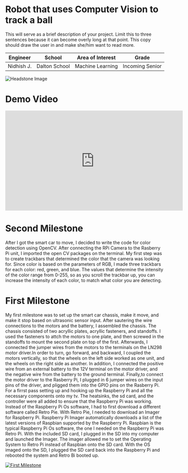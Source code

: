 ﻿# Robot that uses Computer Vision to track a ball
This will serve as a brief description of your project. Limit this to three sentences because it can become overly long at that point. This copy should draw the user in and make she/him want to read more.

| **Engineer** | **School** | **Area of Interest** | **Grade** |
|:--:|:--:|:--:|:--:|
| Nidhish J. | Dalton School | Machine Learning | Incoming Senior

![Headstone Image](https://drive.google.com/file/d/10lm1vrbER0-bHh9HmiK1VmBPuYHyQtlV/view?usp=sharing)
  
# Demo Video
<iframe width="560" height="315" src="https://www.youtube.com/embed/wRQpSg9gZ8w" title="YouTube video player" frameborder="0" allow="accelerometer; autoplay; clipboard-write; encrypted-media; gyroscope; picture-in-picture" allowfullscreen></iframe>

# Second Milestone
After I got the smart car to move, I decided to write the code for color detection using OpenCV. After connecting the RPi Camera to the Rasberry Pi unit, I imported the open CV packages on the terminal. My first step was to create trackbars that determined the color that the camera was looking for. Since color is based on the parameters of RGB, I made three trackbars for each color: red, green, and blue. The values that determine the intensity of the color range from 0-255, so as you scroll the trackbar up, you can increase the intensity of each color, to match what color you are detecting. 

# First Milestone
  

My first milestone was to set up the smart car chassis, make it move, and make it stop based on ultrasonic sensor input. After sautering the wire connections to the motors and the battery, I assembled the chassis. The chassis consisted of two acryllic plates, acryllic fasteners, and standoffs. I used the fasteners to attch the motors to one plate, and then screwed in the standoffs to mount the second plate on top of the first. Afterwards, I connected the jumper wires from the motors to the terminals on the LN298 motor driver.In order to turn, go forward, and backward, I coupled the motors vertically, so that the wheels on the left side worked as one unit, and the wheels on the right side as another. In addition, I connected the positive wire from an external battery to the 12V terminal on the motor driver, and the negative wire from the battery to the ground terminal. Finally,to connect the motor driver to the Rasberry Pi, I plugged in 6 jumper wires on the input pins of the driver, and pligged them into the GPIO pins on the Rasberry Pi.   For a firrst pass setting up and hooking up the Raspberry Pi and all the necessary components onto my tv. The heatsinks, the sd card, and the controller were all added to ensure that the Raspberry Pi was working. Instead of the Raspberry Pi Os software, I had to first download a different software called Retro Pie. With Retro Pie, I needed to download an Imager for Raspberry Pi. Raspberry Pi Imager automatically downloads a list of the latest versions of Raspbian supported by the Raspberry Pi. Raspbian is the typical Raspberry Pi Os software, the one I needed on the Raspberry Pi was Retro Pi. With the included SD card, I plugged in the SD into my computer and launched the Imager. The imager allowed me to set the Operating System to Retro Pi instead of Raspbian onto the SD card. With the OS imaged onto the SD, I plugged the SD card back into the Raspberry Pi and rebooted the system and Retro Bi booted up.

[![First Milestone](https://res.cloudinary.com/marcomontalbano/image/upload/v1628882776/video_to_markdown/images/youtube--wG_nFzH9Mx0-c05b58ac6eb4c4700831b2b3070cd403.jpg)](https://youtu.be/wG_nFzH9Mx0 "First Milestone")
